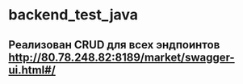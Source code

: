 # backend_test_java
## Реализован CRUD для всех эндпоинтов http://80.78.248.82:8189/market/swagger-ui.html#/
